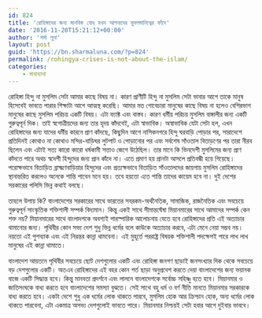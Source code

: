 ```yaml
---
id: 824
title: 'রোহিঙ্গাদের জন্য মানবিক বোধ যখন আপনাদের মুসলমানিত্বের ফাঁদে'
date: '2016-11-20T15:21:12+00:00'
author: 'শর্মা লুনা'
layout: post
guid: 'https://bn.sharmaluna.com/?p=824'
permalink: /rohingya-crises-is-not-about-the-islam/
categories:
    - মাথাব্যাথা
---
```


রোহিঙ্গা হিন্দু না মুসলিম সেটা আমার কাছে বিষয় না। কারণ প্রাণীটি হিন্দু না মুসলিম সেটা ভাবার আগে তাকে মানুষ হিসেবেই ভাবতে পারার শিক্ষাটা আগে আত্মস্থ করেছি। আমার মত গোবেচারা মানুষের কাছে বিষয় না হলেও বেশিরভাগ মানুষের কাছে মুসলিম পরিচয় একটি বিষয়। এটা ফ্যাক্ট এবং বাস্তব। কারণ ধর্মীয় পরিচয় মুসলিম বাঙ্গালীর জন্য একটি গুরুত্বপূর্ন দিক। তাই স্বগোত্রীয়দের জন্য তার হৃদয় কাঁদবেই, এটা স্বাভাবিক। অস্বাভাবিক যেটা সেটা হল, এখন রোহিঙ্গাদের জন্য যাদের ধর্মীয় কারনে প্রাণ কাঁদছে, কিছুদিন আগে নাসিকনগরে হিন্দু ঘরবাড়ি পোড়ার পর, সারাদেশে প্রতিদিনই কোথাও না কোথাও মন্দির-বাড়িঘর লুটপাট ও পোড়ানোর পর এবং সর্বশেষ সাঁওতাল বিতাড়ণের পর তারা নীরব ছিলেন এবং এটাই সত্য কারো কারো ধর্ষকামী সত্তাও জেগে উঠেছিল। তার মানে কি ভিনদেশী মুসলিমের জন্য প্রাণ কাঁদতে পারে অথচ স্বদেশী হিন্দুদের জন্য প্রান কাঁদে না। এতে প্রমাণ হয় প্রানটা আসলে প্রতিবন্ধী হয়ে গিয়েছে। পরোক্ষভাবে বিতাড়িত ব্রাক্ষ্মণবাড়িয়ার হিন্দুদের এবং প্রত্যক্ষভাবে বিতাড়িত সাঁওতালদের জায়গায় মুসলিম রোহিঙ্গাদের স্থানান্তরিত করলেও অনেকে শান্তি পাবেন মনে হয়। তবে হয়তো এ্যত শান্তি তাদের কায়েম হবে না। দুই দেশের সরকারের পলিসি ভিন্ন কথাই বলছে।

তাহলে উপায় কি? বাংলাদেশের সরকারের সাথে ভারতের সবরকম-অর্থনৈতিক, সামাজিক, রাজনৈতিক এবং সবচেয়ে গুরুত্বপূর্ন সাংস্কৃতিক শক্তিশালী সম্পর্ক বিদ্যমান। কিন্তু একই সাথে সীমান্তঘেঁষা মিয়ানমারের সাথে আমাদের সম্পর্ক কেন শক্ত নয়? মিয়ানমারের সাথে বাংলাদশকে অবশ্যই পারস্পারিক আলোচনায় যেতে হবে রোহিঙ্গাদের প্রতি এই অত্যাচার থামানোর জন্য। পৃথিবীর কোন সভ্য দেশ শুধু ভিন্ন ধর্মের বলে কাউকে অত্যাচার করবে, এটা মেনে নেয়া সম্ভব নয়। নয়তো এই পুশব্যাক এবং এই নিরন্তর কান্না থামবেনা। এই মুহূর্তে পররাষ্ট্র বিষয়ক শক্তিশালী পদক্ষেপই পারে লাখ লাখ মানুষের এই কান্না থামাতে।

বাংলাদেশ আয়তনে পৃথিবীর সবচেয়ে ছোট দেশগুলোর একটি এবং রোহিঙ্গা জনগণ ছাড়াই জনসংখ্যার দিক থেকে সবচেয়ে বড় দেশগুলোর একটি। অতএব রোহিঙ্গাদের এই বহর কোন শর্ত ছাড়া অনুপ্রবেশ করতে দেয়া বাংলাদেশের জন্য ভয়ানক বাজে একটি সিদ্ধান্ত হবে। কিন্তু মানবতা প্রদর্শনে এবং লালনে বাংলাদেশকে সর্বোচ্চ সহিষ্ণু হতে হবে। মিয়ানমার ও জাতিসংঘকে বাধ্য করতে হবে বাংলাদেশের সমস্যা বুঝতে। সেই সাথে বহু ধর্ম ও বর্ণ নীতি মানতে মিয়ানমার সরকারকে বাধ্য করতে হবে। একটা দেশে শুধু এক ধর্মের লোক থাকতে পারবে, মুসলিম হোক আর ক্রিশ্চান হোক, অন্য ধর্মের লোক থাকতে পারবেনা, এটা একমাত্র অসভ্য দেশগুলোই ভাবতে পারে। মিয়ানমার নিশ্চয়ই সেটা হবার আগে দুইবার ভাববে।